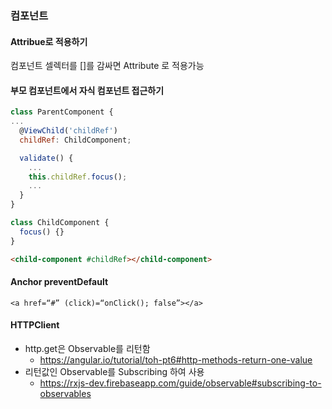 ### 컴포넌트
#### Attribue로 적용하기
컴포넌트 셀렉터를 []를 감싸면 Attribute 로 적용가능

#### 부모 컴포넌트에서 자식 컴포넌트 접근하기
```js
class ParentComponent {
...
  @ViewChild('childRef')
  childRef: ChildComponent;

  validate() {
    ...
    this.childRef.focus();
    ...
  }
}

class ChildComponent {
  focus() {}
}
```
```html
<child-component #childRef></child-component>
```

#### Anchor preventDefault
`<a href=“#” (click)=“onClick(); false”></a>`

#### HTTPClient
- http.get은 Observable를 리턴함
  - https://angular.io/tutorial/toh-pt6#http-methods-return-one-value
- 리턴값인 Observable를 Subscribing 하여 사용
  - https://rxjs-dev.firebaseapp.com/guide/observable#subscribing-to-observables